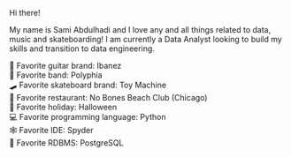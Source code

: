 Hi there!

My name is Sami Abdulhadi and I love any and all things related to data, music and skateboarding! I am currently a Data Analyst looking to build my skills and transition to data engineering. <br />

🎸 Favorite guitar brand: Ibanez <br />
🎼 Favorite band: Polyphia <br />
🛹 Favorite skateboard brand: Toy Machine <br />
🌱 Favorite restaurant: No Bones Beach Club (Chicago) <br />
👻 Favorite holiday: Halloween <br />
💻 Favorite programming language: Python <br />
🕸️ Favorite IDE: Spyder <br />
🐘 Favorite RDBMS: PostgreSQL
